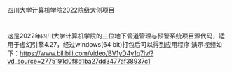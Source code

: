 #
四川大学计算机学院2022院级大创项目
#
这是2022年四川大学计算机学院的三位地下管道管理与预警系统项目源代码，适用于虚幻引擎4.27，经过windows(64 bit)打包后可以得到应用程序
演示视频如下：https://www.bilibili.com/video/BV1yD4y1q7iv/?vd_source=2775191d0f8d1ba27dd3477af38937c1
